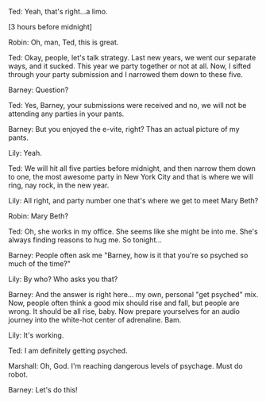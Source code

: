 Ted: Yeah, that's right...a limo.

[3 hours before midnight]

Robin: Oh, man, Ted, this is great.

Ted: Okay, people, let's talk strategy. Last new years, we went our separate ways, and it sucked. This year we party together or not at all. Now, I sifted through your party submission and I narrowed them down to these five.

Barney: Question?

Ted: Yes, Barney, your submissions were received and no, we will not be attending any parties in your pants.

Barney: But you enjoyed the e-vite, right? Thas an actual picture of my pants.

Lily: Yeah.

Ted: We will hit all five parties before midnight, and then narrow them down to one, the most awesome party in New York City and that is where we will ring, nay rock, in the new year.

Lily: All right, and party number one that's where we get to meet Mary Beth?

Robin: Mary Beth?

Ted: Oh, she works in my office. She seems like she might be into me. She's always finding reasons to hug me. So tonight...

Barney: People often ask me "Barney, how is it that you're so psyched so much of the time?"

Lily: By who? Who asks you that?

Barney: And the answer is right here... my own, personal "get psyched" mix. Now, people often think a good mix should rise and fall, but people are wrong. It should be all rise, baby. Now prepare yourselves for an audio journey into the white-hot center of adrenaline. Bam.

Lily: It's working.

Ted: I am definitely getting psyched.

Marshall: Oh, God. I'm reaching dangerous levels of psychage. Must do robot.

Barney: Let's do this!

